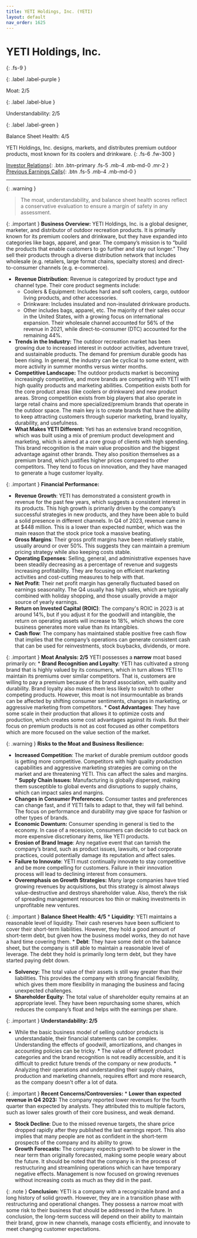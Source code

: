 ```yaml
---
title: YETI Holdings, Inc. (YETI)
layout: default
nav_order: 1625
---
```


# YETI Holdings, Inc.
{: .fs-9 }

{: .label .label-purple }

Moat: 2/5

{: .label .label-blue }

Understandability: 2/5

{: .label .label-green }

Balance Sheet Health: 4/5

YETI Holdings, Inc. designs, markets, and distributes premium outdoor products, most known for its coolers and drinkware.
{: .fs-6 .fw-300 }

[Investor Relations](https://www.google.com/search?q=YETI+investor+relations){: .btn .btn-primary .fs-5 .mb-4 .mb-md-0 .mr-2 }
[Previous Earnings Calls](https://discountingcashflows.com/company/YETI/transcripts/){: .btn .fs-5 .mb-4 .mb-md-0 }

---

{: .warning }
>The moat, understandability, and balance sheet health scores reflect a conservative evaluation to ensure a margin of safety in any assessment.



{: .important }
**Business Overview:**
YETI Holdings, Inc. is a global designer, marketer, and distributor of outdoor recreation products. It is primarily known for its premium coolers and drinkware, but they have expanded into categories like bags, apparel, and gear. The company’s mission is to “build the products that enable customers to go further and stay out longer.” They sell their products through a diverse distribution network that includes wholesale (e.g. retailers, large format chains, specialty stores) and direct-to-consumer channels (e.g. e-commerce). 
  * **Revenue Distribution**: Revenue is categorized by product type and channel type. Their core product segments include:
     *  Coolers & Equipment: Includes hard and soft coolers, cargo, outdoor living products, and other accessories.
     *  Drinkware: Includes insulated and non-insulated drinkware products. 
     * Other includes bags, apparel, etc.
    The majority of their sales occur in the United States, with a growing focus on international expansion. Their wholesale channel accounted for 56% of the revenue in 2021, while direct-to-consumer (DTC) accounted for the remaining 44%.
  * **Trends in the Industry:** The outdoor recreation market has been growing due to increased interest in outdoor activities, adventure travel, and sustainable products. The demand for premium durable goods has been rising. In general, the industry can be cyclical to some extent, with more activity in summer months versus winter months.
  * **Competitive Landscape:** The outdoor products market is becoming increasingly competitive, and more brands are competing with YETI with high quality products and marketing abilities. Competition exists both for the core product areas (like coolers or drinkware) and new product areas. Strong competition exists from big players that also operate in large retail chains and more specialized/premium brands that operate in the outdoor space.  The main key is to create brands that have the ability to keep attracting customers through superior marketing, brand loyalty, durability, and usefulness.
 * **What Makes YETI Different:** Yeti has an extensive brand recognition, which was built using a mix of premium product development and marketing, which is aimed at a core group of clients with high spending. This brand recognition is the main value proposition and the biggest advantage against other brands. They also position themselves as a premium brand, which justifies higher prices compared to other competitors. They tend to focus on innovation, and they have managed to generate a huge customer loyalty.

{: .important }
**Financial Performance:**

*   **Revenue Growth**: YETI has demonstrated a consistent growth in revenue for the past few years, which suggests a consistent interest in its products. This high growth is primarily driven by the company’s successful strategies in new products, and they have been able to build a solid presence in different channels. In Q4 of 2023, revenue came in at $448 million. This is a lower than expected number, which was the main reason that the stock price took a massive beating.
*   **Gross Margins**: Their gross profit margins have been relatively stable, usually around or over 50%. This suggests they can maintain a premium pricing strategy while also keeping costs stable.
*   **Operating Expenses**: Selling, general, and administrative expenses have been steadily decreasing as a percentage of revenue and suggests increasing profitability. They are focusing on efficient marketing activities and cost-cutting measures to help with that. 
*  **Net Profit**: Their net profit margin has generally fluctuated based on earnings seasonality. The Q4 usually has high sales, which are typically combined with holiday shopping, and those usually provide a major source of yearly earnings.
*   **Return on Invested Capital (ROIC)**: The company's ROIC in 2023 is at around 14%, but if you adjust it for the goodwill and intangible, the return on operating assets will increase to 18%, which shows the core business generates more value than its intangibles.
*   **Cash flow**: The company has maintained stable positive free cash flow that implies that the company’s operations can generate consistent cash that can be used for reinvestments, stock buybacks, dividends, or more.

{: .important }
**Moat Analysis: 2/5**
YETI possesses a **narrow** moat based primarily on:
     * **Brand Recognition and Loyalty**: YETI has cultivated a strong brand that is highly valued by its consumers, which in turn allows YETI to maintain its premiums over similar competitors. That is, customers are willing to pay a premium because of its brand association, with quality and durability. Brand loyalty also makes them less likely to switch to other competing products. However, this moat is not insurmountable as brands can be affected by shifting consumer sentiments, changes in marketing, or aggressive marketing from competitors.
     * **Cost Advantages**: They have some scale in their production that allows it to optimize costs and production, which creates some cost advantages against its rivals. But their focus on premium products is not as cost focused as other competitors which are more focused on the value section of the market.

{: .warning }
**Risks to the Moat and Business Resilience:**
   * **Increased Competition**: The market of durable premium outdoor goods is getting more competitive. Competitors with high quality production capabilities and aggressive marketing strategies are coming on the market and are threatening YETI. This can affect the sales and margins.
    * **Supply Chain Issues:** Manufacturing is globally dispersed, making them susceptible to global events and disruptions to supply chains, which can impact sales and margins.
  * **Changes in Consumer Preferences:** Consumer tastes and preferences can change fast, and if YETI fails to adapt to that, they will fall behind. The focus on performance and durability may give space for fashion or other types of brands.
  * **Economic Downturn:** Consumer spending in general is tied to the economy. In case of a recession, consumers can decide to cut back on more expensive discretionary items, like YETI products.
  * **Erosion of Brand Image**: Any negative event that can tarnish the company’s brand, such as product issues, lawsuits, or bad corporate practices, could potentially damage its reputation and affect sales.
 *   **Failure to Innovate**: YETI must continually innovate to stay competitive and be more compelling for customers. Failure in their innovation process will lead to declining interest from consumers.
   *  **Overemphasis on Growth Strategies:** Many large companies have tried growing revenues by acquisitions, but this strategy is almost always value-destructive and destroys shareholder value. Also, there’s the risk of spreading management resources too thin or making investments in unprofitable new ventures.

{: .important }
**Balance Sheet Health: 4/5**
     * **Liquidity**: YETI maintains a reasonable level of liquidity. Their cash reserves have been sufficient to cover their short-term liabilities. However, they hold a good amount of short-term debt, but given how the business model works, they do not have a hard time covering them.
     * **Debt**: They have some debt on the balance sheet, but the company is still able to maintain a reasonable level of leverage. The debt they hold is primarily long term debt, but they have started paying debt down. 
  * **Solvency:** The total value of their assets is still way greater than their liabilities. This provides the company with strong financial flexibility, which gives them more flexibility in managing the business and facing unexpected challenges. 
  *   **Shareholder Equity**: The total value of shareholder equity remains at an appropriate level. They have been repurchasing some shares, which reduces the company’s float and helps with the earnings per share.

{: .important }
**Understandability: 2/5**

   *   While the basic business model of selling outdoor products is understandable, their financial statements can be complex. Understanding the effects of goodwill, amortizations, and changes in accounting policies can be tricky.
    *   The value of different product categories and the brand recognition is not readily accessible, and it is difficult to predict future trends of the company or new products.
     *   Analyzing their operations and understanding their supply chains, production and marketing channels, requires effort and more research, as the company doesn't offer a lot of data.

{: .important }
**Recent Concerns/Controversies:**
     * **Lower than expected revenue in Q4 2023:** The company reported lower revenues for the fourth quarter than expected by analysts. They attributed this to multiple factors, such as lower sales growth of their core business, and weak demand.
  * **Stock Decline**: Due to the missed revenue targets, the share price dropped rapidly after they published the last earnings report. This also implies that many people are not as confident in the short-term prospects of the company and its ability to grow.
 *  **Growth Forecasts:** The company expects growth to be slower in the near term than originally forecasted, making some people weary about the future. It should be noted that the company is in the process of restructuring and streamlining operations which can have temporary negative effects. Management is now focused on growing revenues without increasing costs as much as they did in the past.

{: .note }
**Conclusion:**
YETI is a company with a recognizable brand and a long history of solid growth. However, they are in a transition phase with restructuring and operational changes. They possess a narrow moat with some risk to their business that should be addressed in the future. In conclusion, the long-term success will depend on their ability to maintain their brand, grow in new channels, manage costs efficiently, and innovate to meet changing customer expectations.
